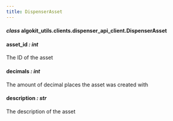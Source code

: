```yaml
---
title: DispenserAsset
---
```

#### *class* algokit_utils.clients.dispenser_api_client.DispenserAsset

#### asset_id *: int*

The ID of the asset

#### decimals *: int*

The amount of decimal places the asset was created with

#### description *: str*

The description of the asset